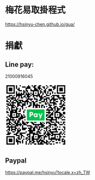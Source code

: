 # 梅花易取掛程式
https://hsinyu-chen.github.io/gua/

# 捐獻
## Line pay:
21000916045

<img src="https://raw.githubusercontent.com/hsinyu-chen/gua/master/1593844954546.jpg" width="200px"/>

## Paypal
https://paypal.me/hsinyu?locale.x=zh_TW
